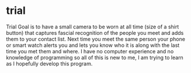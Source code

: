 # trial
Trial
Goal is to have a small camera to be worn at all time (size of a shirt button) that captures fascial recognition of the people you meet and adds them to your contact list. Next time you meet the same person your phone or smart watch alerts you and lets you know who it is along with the last time you met them and where. 
I have no computer experience and no knowledge of programming so all of this is new to me, I am trying to learn as I hopefully develop this program.
